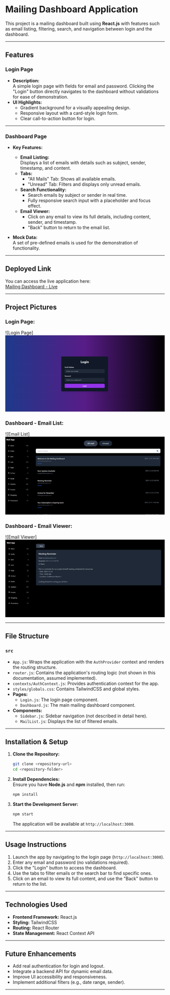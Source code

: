 # Mailing Dashboard Application  

This project is a mailing dashboard built using **React.js** with features such as email listing, filtering, search, and navigation between login and the dashboard.  

---

## Features  

### **Login Page**  
- **Description:**  
  A simple login page with fields for email and password. Clicking the "Login" button directly navigates to the dashboard without validations for ease of demonstration.  
- **UI Highlights:**  
  - Gradient background for a visually appealing design.  
  - Responsive layout with a card-style login form.  
  - Clear call-to-action button for login.  

---

### **Dashboard Page**  
- **Key Features:**  
  - **Email Listing:**  
    Displays a list of emails with details such as subject, sender, timestamp, and content.  
  - **Tabs:**  
    - "All Mails" Tab: Shows all available emails.  
    - "Unread" Tab: Filters and displays only unread emails.  
  - **Search Functionality:**  
    - Search emails by subject or sender in real time.  
    - Fully responsive search input with a placeholder and focus effect.  
  - **Email Viewer:**  
    - Click on any email to view its full details, including content, sender, and timestamp.  
    - "Back" button to return to the email list.  

- **Mock Data:**  
  A set of pre-defined emails is used for the demonstration of functionality.  

---

## Deployed Link  

You can access the live application here:  
[Mailing Dashboard - Live](https://mailing-dashboard-sepia.vercel.app/)  

---

## Project Pictures  

### **Login Page:**  
![Login Page]  
![alt text](image.png)
### **Dashboard - Email List:**  
![Email List]
![alt text](image-1.png)
### **Dashboard - Email Viewer:**  
![Email Viewer]
![alt text](image-2.png)

---

## File Structure  

### **`src`**  
- `App.js`: Wraps the application with the `AuthProvider` context and renders the routing structure.  
- `router.js`: Contains the application's routing logic (not shown in this documentation, assumed implemented).  
- `contexts/AuthContext.js`: Provides authentication context for the app.  
- `styles/globals.css`: Contains TailwindCSS and global styles.  
- **Pages:**  
  - `Login.js`: The login page component.  
  - `Dashboard.js`: The main mailing dashboard component.  
- **Components:**  
  - `Sidebar.js`: Sidebar navigation (not described in detail here).  
  - `MailList.js`: Displays the list of filtered emails.  

---

## Installation & Setup  

1. **Clone the Repository:**  
   ```bash  
   git clone <repository-url>  
   cd <repository-folder>  
   ```  

2. **Install Dependencies:**  
   Ensure you have **Node.js** and **npm** installed, then run:  
   ```bash  
   npm install  
   ```  

3. **Start the Development Server:**  
   ```bash  
   npm start  
   ```  
   The application will be available at `http://localhost:3000`.  

---

## Usage Instructions  

1. Launch the app by navigating to the login page (`http://localhost:3000`).  
2. Enter any email and password (no validations required).  
3. Click the "Login" button to access the dashboard.  
4. Use the tabs to filter emails or the search bar to find specific ones.  
5. Click on an email to view its full content, and use the "Back" button to return to the list.  

---

## Technologies Used  
- **Frontend Framework:** React.js  
- **Styling:** TailwindCSS  
- **Routing:** React Router  
- **State Management:** React Context API  

---

## Future Enhancements  
- Add real authentication for login and logout.  
- Integrate a backend API for dynamic email data.  
- Improve UI accessibility and responsiveness.  
- Implement additional filters (e.g., date range, sender).  

---